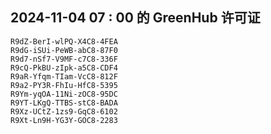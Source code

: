 ## 2024-11-04 07 : 00 的 GreenHub 许可证
```
R9dZ-BerI-wlPQ-X4C8-4FEA
R9dG-iSUi-PeWB-abC8-87F0
R9d7-nSf7-V9MF-c7C8-336F
R9cQ-PkBU-zIpk-a5C8-CDF4
R9aR-Yfqm-TIam-VcC8-812F
R9a2-PY3R-FhIu-HfC8-5395
R9Ym-yqOA-11Ni-zOC8-95DC
R9YT-LKgQ-TTBS-stC8-BADA
R9Xz-UCtZ-1zs9-GqC8-6102
R9Xt-Ln9H-YG3Y-GOC8-2283
```
